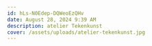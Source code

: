 ```yaml
---
id: hLs-N0Edep-DQWeoEzQHv
date: August 28, 2024 9:39 AM
description: atelier Tekenkunst
cover: /assets/uploads/atelier-tekenkunst.jpg
---
```

